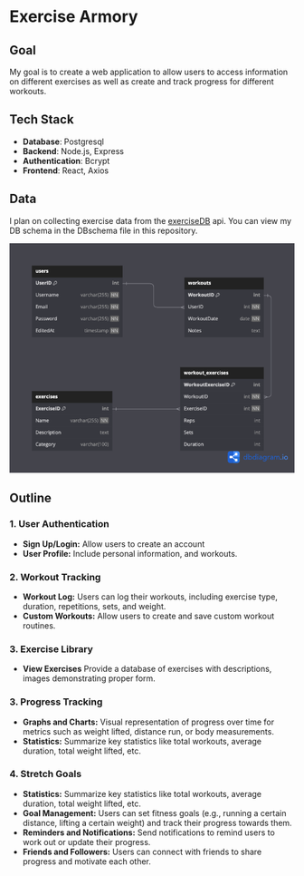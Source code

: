 # Exercise Armory

## Goal

My goal is to create a web application to allow users to access information on different exercises as well as create and track progress for different workouts. 

## Tech Stack

- **Database**: Postgresql
- **Backend**: Node.js, Express
- **Authentication**: Bcrypt
- **Frontend**: React, Axios

## Data

I plan on collecting exercise data from the [exerciseDB](https://rapidapi.com/justin-WFnsXH_t6/api/exercisedb/) api. You can view my DB schema in the DBschema file in this repository.

![Database Schema](./DBschema.png)


## Outline

### 1. User Authentication
- **Sign Up/Login:** Allow users to create an account
- **User Profile:** Include personal information, and workouts.

### 2. Workout Tracking
- **Workout Log:** Users can log their workouts, including exercise type, duration, repetitions, sets, and weight.
- **Custom Workouts:** Allow users to create and save custom workout routines.

### 3. Exercise Library
- **View Exercises** Provide a database of exercises with descriptions, images demonstrating proper form.

### 3. Progress Tracking
- **Graphs and Charts:** Visual representation of progress over time for metrics such as weight lifted, distance run, or body measurements.
- **Statistics:** Summarize key statistics like total workouts, average duration, total weight lifted, etc.

### 4. Stretch Goals
- **Statistics:** Summarize key statistics like total workouts, average duration, total weight lifted, etc.
- **Goal Management:** Users can set fitness goals (e.g., running a certain distance, lifting a certain weight) and track their progress towards them.
- **Reminders and Notifications:** Send notifications to remind users to work out or update their progress.
- **Friends and Followers:** Users can connect with friends to share progress and motivate each other.
